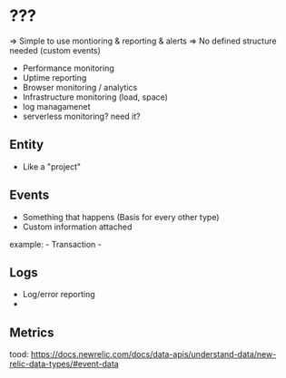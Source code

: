 

# ???

=> Simple to use montioring & reporting & alerts
=> No defined structure needed (custom events)

- Performance monitoring
- Uptime reporting
- Browser monitoring / analytics
- Infrastructure monitoring (load, space)
- log managamenet
- serverless monitoring? need it?

## Entity
- Like a "project"

## Events
- Something that happens (Basis for every other type)
- Custom information attached

example:
    - Transaction
    - 

## Logs
- Log/error reporting
- 

## Metrics
tood: https://docs.newrelic.com/docs/data-apis/understand-data/new-relic-data-types/#event-data